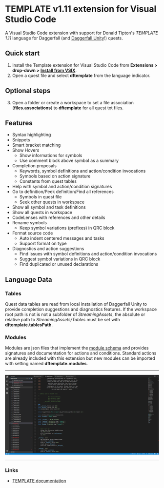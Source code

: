 # TEMPLATE v1.11 extension for Visual Studio Code

A Visual Studio Code extension with support for Donald Tipton's _TEMPLATE 1.11_ language for Daggerfall (and [Daggerfall Unity](https://github.com/Interkarma/daggerfall-unity)!) quests.

## Quick start

1. Install the Template extension for Visual Studio Code from **Extensions > drop-down > [Install from VSIX](https://code.visualstudio.com/docs/editor/extension-gallery#_install-from-a-vsix)**.
2. Open a quest file and select **dftemplate** from the language indicator.

## Optional steps

3. Open a folder or create a workspace to set a file association (**files.associations**) to **dftemplate** for all quest txt files.

## Features

* Syntax highlighting
* Snippets
* Smart bracket matching
* Show Hovers
    + Show informations for symbols
    + Use comment block above symbol as a summary
* Completion proposals
    + Keywords, symbol definitions and action/condition invocations
    + Symbols based on action signature
    + Constants from quest tables
* Help with symbol and action/condition signatures
* Go to definition/Peek definition/Find all references
    + Symbols in quest file
    + Seek other quests in workspace
* Show all symbol and task definitions
* Show all quests in workspace
* CodeLenses with references and other details
* Rename symbols
    + Keep symbol variations (prefixes) in QRC block
* Format source code
    + Auto indent centered messages and tasks
    + Support format on type
* Diagnostics and action suggestions
    + Find issues with symbol definitions and action/condition invocations
    + Suggest symbol variations in QRC block
    + Find duplicated or unused declarations

## Language Data

### Tables

Quest data tables are read from local installation of Daggerfall Unity to provide completion suggestions and diagnostics features. If the workspace root path is not is not a subfolder of _StreamingAssets_, the absolute or relative path to _StreamingAssets/Tables_ must be set with **dftemplate.tablesPath**.

### Modules

Modules are json files that implement the [module schema](schemas/module.json) and provides signatures and documentation for actions and conditions.
Standard actions are already included with this extension but new modules can be imported with setting named **dftemplate.modules**.

-----------------------------------------------------------------------------------------------------------

![Brisiens](images/brisien.png)

-----------------------------------------------------------------------------------------------------------

### Links

* [TEMPLATE documentation](http://www.dfworkshop.net/static_files/questing-source-docs.html)
